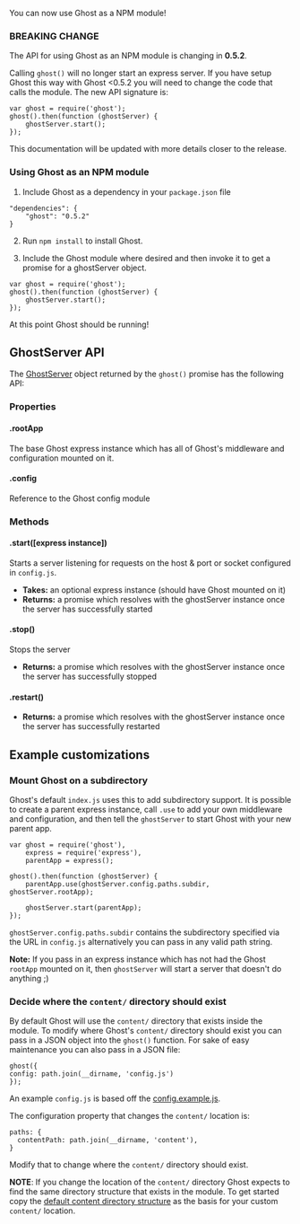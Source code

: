 You can now use Ghost as a NPM module!

### BREAKING CHANGE 

The API for using Ghost as an NPM module is changing in **0.5.2**. 

Calling `ghost()` will no longer start an express server. If you have setup Ghost this way with Ghost <0.5.2 you will need to change the code that calls the module. The new API signature is:

```
var ghost = require('ghost');
ghost().then(function (ghostServer) {
    ghostServer.start();
});
``` 

This documentation will be updated with more details closer to the release.

### Using Ghost as an NPM module

1.  Include Ghost as a dependency in your `package.json` file

  ```
"dependencies": {
      "ghost": "0.5.2"
}
  ```

2.  Run `npm install` to install Ghost.

3.  Include the Ghost module where desired and then invoke it to get a promise for a ghostServer object. 

```
var ghost = require('ghost');
ghost().then(function (ghostServer) {
    ghostServer.start();
});
``` 
At this point Ghost should be running!

## GhostServer API

The [GhostServer](https://github.com/TryGhost/Ghost/blob/master/core/server/ghost-server.js) object returned by the `ghost()` promise has the following API:

### Properties 

#### .rootApp

The base Ghost express instance which has all of Ghost's middleware and configuration mounted on it.

#### .config

Reference to the Ghost config module

### Methods
#### .start([express instance])

Starts a server listening for requests on the host & port or socket configured in `config.js`. 

* **Takes:** an optional express instance (should have Ghost mounted on it)
* **Returns:** a promise which resolves with the ghostServer instance once the server has successfully  started

#### .stop()

Stops the server

* **Returns:** a promise which resolves with the ghostServer instance once the server has successfully stopped

#### .restart()

* **Returns:** a promise which resolves with the ghostServer instance once the server has successfully restarted

## Example customizations

### Mount Ghost on a subdirectory

Ghost's default `index.js` uses this to add subdirectory support. It is possible to create a parent express instance, call `.use` to add your own middleware and configuration, and then tell the `ghostServer` to start Ghost with your new parent app.

```
var ghost = require('ghost'),
    express = require('express'),
    parentApp = express();

ghost().then(function (ghostServer) {
    parentApp.use(ghostServer.config.paths.subdir, ghostServer.rootApp);

    ghostServer.start(parentApp);
});
``` 

`ghostServer.config.paths.subdir` contains the subdirectory specified via the URL in `config.js` alternatively you can pass in any valid path string.

**Note:** If you pass in an express instance which has not had the Ghost `rootApp` mounted on it, then `ghostServer` will start a server that doesn't do anything ;)

### Decide where the `content/` directory should exist

By default Ghost will use the `content/` directory that exists inside the module.  To modify where Ghost's `content/` directory should exist you can pass in a JSON object into the `ghost()` function.  For sake of easy maintenance you can also pass in a JSON file:

  ```
ghost({
  config: path.join(__dirname, 'config.js')
});
  ```

An example `config.js` is based off the [config.example.js](https://github.com/TryGhost/Ghost/blob/master/config.example.js).

The configuration property that changes the `content/` location is:

```
paths: {
  contentPath: path.join(__dirname, 'content'),
}
```

Modify that to change where the `content/` directory should exist.

**NOTE**:  If you change the location of the `content/` directory Ghost expects to find the same directory structure that exists in the module.  To get started copy the [default content directory structure](https://github.com/TryGhost/Ghost/tree/master/content) as the basis for your custom `content/` location.